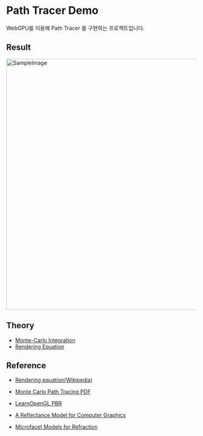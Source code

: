 # Path Tracer Demo

WebGPU를 이용해 Path Tracer 를 구현하는 프로젝트입니다.

## Result

<img width="886" height="664" alt="SampleImage" src="https://github.com/user-attachments/assets/dbdbdddb-4c9e-4fb0-9d9d-2774a578a7e9" />

## Theory

+ [Monte-Carlo Integration](./readables/MonteCarloIntegration.md)
+ [Rendering Equation](./readables/RenderingEquation.md)

## Reference

+ [Rendering equation(Wikipedia)](https://en.wikipedia.org/wiki/Rendering_equation)
+ [Monte Carlo Path Tracing PDF](https://graphics.stanford.edu/courses/cs348b-01/course29.hanrahan.pdf)
+ [LearnOpenGL PBR](https://learnopengl.com/PBR/Theory)

+ [A Reflectance Model for Computer Graphics](https://graphics.pixar.com/library/ReflectanceModel/paper.pdf)
+ [Microfacet Models for Refraction](https://www.graphics.cornell.edu/~bjw/microfacetbsdf.pdf)